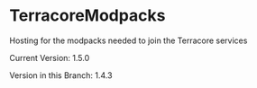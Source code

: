 # TerracoreModpacks
Hosting for the modpacks needed to join the Terracore services




Current Version: 1.5.0

Version in this Branch: 1.4.3
